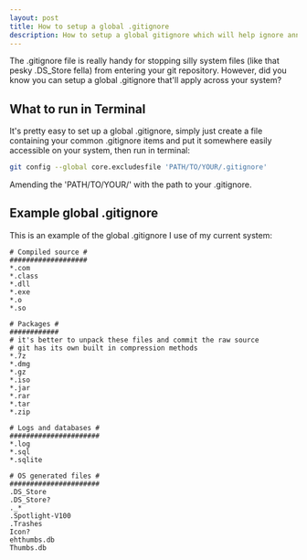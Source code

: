 ```yaml
---
layout: post
title: How to setup a global .gitignore
description: How to setup a global gitignore which will help ignore annoying system files across all your git projects.
---
```


The .gitignore file is really handy for stopping silly system files (like that pesky .DS_Store fella) from entering your git repository.  However, did you know you can setup a global .gitignore that'll apply across your system? 

## What to run in Terminal
It's pretty easy to set up a global .gitignore, simply just create a file containing your common .gitignore items and put it somewhere easily accessible on your system, then run in terminal:

```bash
git config --global core.excludesfile 'PATH/TO/YOUR/.gitignore'
```

Amending the 'PATH/TO/YOUR/' with the path to your .gitignore.

## Example global .gitignore
This is an example of the global .gitignore I use of my current system:

```
# Compiled source #
###################
*.com
*.class
*.dll
*.exe
*.o
*.so

# Packages #
############
# it's better to unpack these files and commit the raw source
# git has its own built in compression methods
*.7z
*.dmg
*.gz
*.iso
*.jar
*.rar
*.tar
*.zip

# Logs and databases #
######################
*.log
*.sql
*.sqlite

# OS generated files #
######################
.DS_Store
.DS_Store?
._*
.Spotlight-V100
.Trashes
Icon?
ehthumbs.db
Thumbs.db
```
